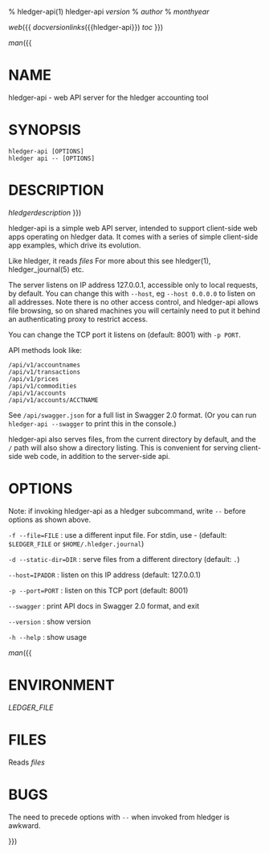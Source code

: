 % hledger-api(1) hledger-api _version_
% _author_
% _monthyear_

_web_({{
_docversionlinks_({{hledger-api}})
_toc_
}})

_man_({{
# NAME

hledger-api - web API server for the hledger accounting tool

# SYNOPSIS

`hledger-api [OPTIONS]`\
`hledger api -- [OPTIONS]`

# DESCRIPTION

_hledgerdescription_
}})

hledger-api is a simple web API server, intended to support
client-side web apps operating on hledger data. It comes with a series
of simple client-side app examples, which drive its evolution.

Like hledger, it reads _files_
For more about this see hledger(1), hledger_journal(5) etc.

The server listens on IP address 127.0.0.1, accessible only to local requests, by default.
You can change this with `--host`, eg `--host 0.0.0.0` to listen on all addresses.
Note there is no other access control, and hledger-api allows file browsing,
so on shared machines you will certainly need to put it behind an authenticating proxy to restrict access.

You can change the TCP port it listens on (default: 8001) with `-p PORT`.

API methods look like:
```
/api/v1/accountnames
/api/v1/transactions
/api/v1/prices
/api/v1/commodities
/api/v1/accounts
/api/v1/accounts/ACCTNAME
```
See `/api/swagger.json` for a full list in Swagger 2.0 format.
(Or you can run `hledger-api --swagger` to print this in the console.)

hledger-api also serves files, from the current directory by default,
and the `/` path will also show a directory listing.
This is convenient for serving client-side web code, in addition to the server-side api.

# OPTIONS

Note: if invoking hledger-api as a hledger subcommand, write `--` before options as shown above.

`-f --file=FILE`
: use a different input file. For stdin, use - (default: `$LEDGER_FILE` or `$HOME/.hledger.journal`)

`-d --static-dir=DIR`
: serve files from a different directory (default: `.`)

`--host=IPADDR`
: listen on this IP address (default: 127.0.0.1)

`-p --port=PORT`
: listen on this TCP port (default: 8001)

`--swagger`
: print API docs in Swagger 2.0 format, and exit

`--version`
: show version

`-h --help`
: show usage


_man_({{

# ENVIRONMENT

_LEDGER_FILE_

# FILES

Reads _files_

# BUGS

The need to precede options with `--` when invoked from hledger is awkward.

}})
